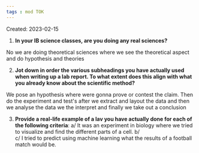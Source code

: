 ```yaml
---
tags : mod TOK
---
```

Created: 2023-02-15 

1. **In your IB science classes, are you doing any real sciences?**

No we are doing theoretical sciences where we see the theoretical aspect and do hypothesis and theories

2. **Jot down in order the various subheadings you have actually used when writing up a lab report. To what extent does this align with what you already know about the scientific method?**

We pose an hypothesis where were gonna prove or contest the claim. Then do the experiment and test's after we extract and layout the data and then we analyse the data we the interpret and finally we take out a conclusion 

3. **Provide a real-life example of a lav you have actually done for each of the following criteria**: 
  a/  It was an experiment in biology where we tried to visualize and find the different parts of a cell.
  b/  
  c/ I tried to predict using machine learning what the results of a football match would be.